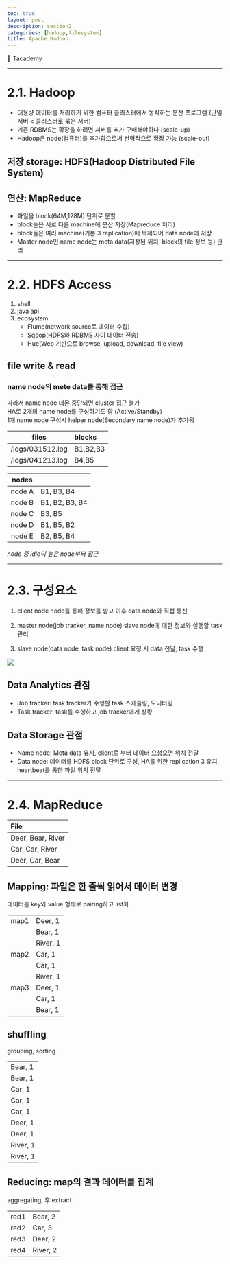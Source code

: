 ```yaml
---
toc: true
layout: post
description: section2
categories: [hadoop,filesystem]
title: Apache Hadoop
---
```

 
📎 Tacademy

---

# 2.1. Hadoop

- 대용량 데이터를 처리하기 위한 컴퓨터 클러스터에서 동작하는 분산 프로그램 (단일 서버 < 클러스터로 묶은 서버)  
- 기존 RDBMS는 확장을 하려면 서버를 추가 구매해야하나 (scale-up)
- Hadoop은 node(컴퓨터)를 추가함으로써 선형적으로 확장 가능 (scale-out)

 ## 저장 storage: HDFS(Hadoop Distributed File System)  
 ## 연산: MapReduce


- 파일을 block(64M,128M) 단위로 분할  
- block들은 서로 다른 machine에 분산 저장(Mapreduce 처리)  
- block들은 여러 machine(기본 3 replication)에 복제되어 data node에 저장  
- Master node인 name node는 meta data(저장된 위치, block의 file 정보 등) 관리  


---
# 2.2. HDFS Access

1) shell  
2) java api  
3) ecosystem  
    - Flume(network source로 데이터 수집)
    - Sqoop(HDFS와 RDBMS 사이 데이터 전송)
    - Hue(Web 기반으로 browse, upload, download, file view)
 
## file write & read

### name node의 mete data를 통해 접근
따라서 name node 데몬 중단되면 cluster 접근 불가  
HA로 2개의 name node를 구성하기도 함 (Active/Standby)  
1개 name node 구성시 helper node(Secondary name node)가 추가됨  

|files|blocks| 
|:-:|:--|
|/logs/031512.log | B1,B2,B3 |
|/logs/041213.log | B4,B5 |


|nodes|| 
|:-:|:--|
|node A| B1, B3, B4 |
|node B| B1, B2, B3, B4 |
|node C| B3, B5 |
|node D| B1, B5, B2 |
|node E| B2, B5, B4 |

*node 중 idle이 높은 node부터 접근*


---
# 2.3. 구성요소

1) client
node node를 통해 정보를 받고 이후 data node와 직접 통신  

2) master node(job tracker, name node)
slave node에 대한 정보와 실행할 task 관리  

3) slave node(data node, task node)
client 요청 시 data 전달, task 수행  



![]({{site.baseurl}}/images/mapreduce.png)


## Data Analytics 관점

- Job tracker: task tracker가 수행할 task 스케줄링, 모니터링
- Task tracker: task를 수행하고 job tracker에게 상황 

## Data Storage 관점

- Name node: Meta data 유지, client로 부터 데이터 요청오면 위치 전달
- Data node: 데이터를 HDFS block 단위로 구성, HA를 위한 replication 3 유지, heartbeat를 통한 파일 위치 전달




---
# 2.4. MapReduce

|File| 
|:--|
|Deer, Bear, River|
|Car, Car, River|
|Deer, Car, Bear|

## Mapping: 파일은 한 줄씩 읽어서 데이터 변경
데이터를 key와 value 형태로 pairing하고 list화  

|   |   |
|:--|:--|
|map1|Deer, 1|
|    |Bear, 1|
|    |River, 1|
|map2|Car, 1|
|    |Car, 1|
|    |River, 1|
|map3|Deer, 1|
|    |Car, 1|
|    |Bear, 1|


## shuffling
grouping, sorting  

|   |
|:--|
|Bear, 1|
|Bear, 1|
|Car, 1|
|Car, 1|
|Car, 1|
|Deer, 1|
|Deer, 1|
|River, 1|
|River, 1|


## Reducing: map의 결과 데이터를 집계
aggregating,  후 extract  

|   |   |
|:--|:--|
|red1|Bear, 2|
|red2|Car, 3|
|red3|Deer, 2|
|red4|River, 2|











